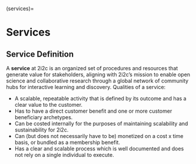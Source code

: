 (services)=
# Services

## Service Definition

A **service** at 2i2c is an organized set of procedures and resources that generate value for stakeholders, 
aligning with 2i2c’s mission to enable open science and collaborative research through a global network of
community hubs for interactive learning and discovery. Qualities of a service:

- A scalable, repeatable activity that is defined by its outcome and has a clear value to the customer.
- Has to have a direct customer benefit and one or more customer beneficiary archetypes.
- Can be costed internally for the purposes of maintaining scalability and sustainability for 2i2c.  
- Can (but does not necessarily have to be) monetized on a cost x time basis, or bundled as a membership benefit.
- Has a clear and scalable process which is well documented and does not rely on a single individual to execute.

